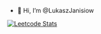 - 👋 Hi, I’m @LukaszJanisiow

<!---
- 👀 I’m interested in ...
- 🌱 I’m currently learning ...
- 💞️ I’m looking to collaborate on ...
- 📫 How to reach me ...
--->

[![Leetcode Stats](https://leetcard.jacoblin.cool/LukaszJanisiow?theme=dark&font=Abel&ext=heatmap)](https://leetcode.com/LukaszJanisiow)


<!---
LukaszJanisiow/LukaszJanisiow is a ✨ special ✨ repository because its `README.md` (this file) appears on your GitHub profile.
You can click the Preview link to take a look at your changes.
--->
